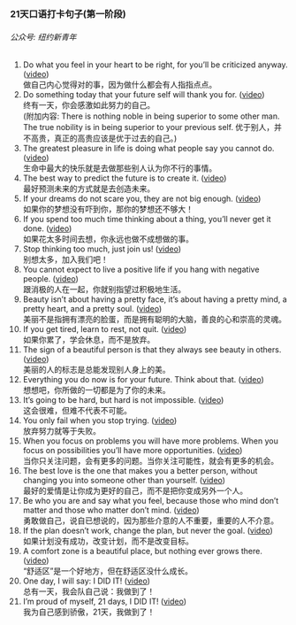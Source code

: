 ### 21天口语打卡句子(第一阶段)
###### 公众号: 纽约新青年
1. Do what you feel in your heart to be right, for you’ll be criticized anyway. ([video](https://mp.weixin.qq.com/s?__biz=MjM5MjAzMzM4MA==&mid=503634287&idx=1&sn=7a10846b40dcbb8e250604aaa3667a4e))  
做自己内心觉得对的事，因为做什么都会有人指指点点。
2.	Do something today that your future self will thank you for. ([video](https://mp.weixin.qq.com/s?__biz=MjM5MjAzMzM4MA==&mid=503634378&idx=1&sn=d15f0667668e106c38aaa7149496392d))  
终有一天，你会感激如此努力的自己。  
(附加内容: There is nothing noble in being superior to some other man. The true nobility is in being superior to your previous self. 优于别人，并不高贵，真正的高贵应该是优于过去的自己。)
3.	The greatest pleasure in life is doing what people say you cannot do. ([video](https://mp.weixin.qq.com/s?__biz=MjM5MjAzMzM4MA==&mid=503634439&idx=1&sn=b02ed72b38d61a0b70fba959feb1a9a2))  
生命中最大的快乐就是去做那些别人认为你不行的事情。
4. The best way to predict the future is to create it. ([video](https://mp.weixin.qq.com/s?__biz=MjM5MjAzMzM4MA==&mid=503634463&idx=1&sn=e505e75b229b68d256550b4e39d1dbd7))  
最好预测未来的方式就是去创造未来。
5.	If your dreams do not scare you, they are not big enough. ([video](https://mp.weixin.qq.com/s?__biz=MjM5MjAzMzM4MA==&mid=503634537&idx=1&sn=cadf3094bc61ea79c4a8c8a778fa05d7))  
如果你的梦想没有吓到你，那你的梦想还不够大！
6.	If you spend too much time thinking about a thing, you’ll never get it done. ([video](https://mp.weixin.qq.com/s?__biz=MjM5MjAzMzM4MA==&mid=503634583&idx=1&sn=338d1b3110339ac13ea5c2015fc9c175))  
如果花太多时间去想，你永远也做不成想做的事。
7.	Stop thinking too much, just join us! ([video](https://mp.weixin.qq.com/s?__biz=MjM5MjAzMzM4MA==&mid=503634595&idx=1&sn=47f97c31f387d171cfaabff214025f80))  
别想太多，加入我们吧！
8.	You cannot expect to live a positive life if you hang with negative people. ([video](https://mp.weixin.qq.com/s?__biz=MjM5MjAzMzM4MA==&mid=503634623&idx=1&sn=544708dcb686084c7d5730016ebd2cf9))  
跟消极的人在一起，你就别指望过积极地生活。
9.	Beauty isn’t about having a pretty face, it’s about having a pretty mind, a pretty heart, and a pretty soul. ([video](https://mp.weixin.qq.com/s?__biz=MjM5MjAzMzM4MA==&mid=503634700&idx=1&sn=3189f9a150d89f79c5f28f23ba43f9c8))  
美丽不是指拥有漂亮的脸蛋，而是拥有聪明的大脑，善良的心和崇高的灵魂。
10.	If you get tired, learn to rest, not quit. ([video](https://mp.weixin.qq.com/s?__biz=MjM5MjAzMzM4MA==&mid=503634752&idx=1&sn=3f496f3a0a6ccdf2734853da941cbf74))  
如果你累了，学会休息，而不是放弃。
11.	The sign of a beautiful person is that they always see beauty in others. ([video](https://mp.weixin.qq.com/s?__biz=MjM5MjAzMzM4MA==&mid=503634794&idx=1&sn=b18e7f0fdb4bdc39263f9167fac51719))  
美丽的人的标志是总能发现别人身上的美。
12.	Everything you do now is for your future. Think about that. ([video](https://mp.weixin.qq.com/s?__biz=MjM5MjAzMzM4MA==&mid=503634830&idx=1&sn=31ada711433ba76854ccec14a9b34675))  
想想吧，你所做的一切都是为了你的未来。
13.	It’s going to be hard, but hard is not impossible. ([video](https://mp.weixin.qq.com/s?__biz=MjM5MjAzMzM4MA==&mid=503634856&idx=1&sn=8ed04ff4883b22257ecd760caaefae1b))  
这会很难，但难不代表不可能。
14.	You only fail when you stop trying. ([video](https://mp.weixin.qq.com/s?__biz=MjM5MjAzMzM4MA==&mid=503634890&idx=1&sn=a6e9dc16082d6514912ff805236084fb))  
放弃努力就等于失败。
15.	When you focus on problems you will have more problems. When you focus on possibilities you’ll have more opportunities. ([video](https://mp.weixin.qq.com/s?__biz=MjM5MjAzMzM4MA==&mid=503634915&idx=1&sn=3a9a1d7eb8ce3e968545eb3c9fab4f52))  
当你只关注问题，会有更多的问题。当你关注可能性，就会有更多的机会。
16.	The best love is the one that makes you a better person, without changing you into someone other than yourself. ([video](https://mp.weixin.qq.com/s?__biz=MjM5MjAzMzM4MA==&mid=503634956&idx=1&sn=22d54691c8008edb33d587b48bcd0726))  
最好的爱情是让你成为更好的自己，而不是把你变成另外一个人。
17.	Be who you are and say what you feel, because those who mind don’t matter and those who matter don’t mind. ([video](https://mp.weixin.qq.com/s?__biz=MjM5MjAzMzM4MA==&mid=503634983&idx=1&sn=448352d103ac4b889e7f1516ac590e42))  
勇敢做自己，说自已想说的，因为那些介意的人不重要，重要的人不介意。
18.	If the plan doesn’t work, change the plan, but never the goal. ([video](https://mp.weixin.qq.com/s?__biz=MjM5MjAzMzM4MA==&mid=503635003&idx=1&sn=34a0f02af40ec7d7bd645d7c2c4e186f))  
如果计划没有成功，改变计划，而不是改变目标。
19.	A comfort zone is a beautiful place, but nothing ever grows there. ([video](https://mp.weixin.qq.com/s?__biz=MjM5MjAzMzM4MA==&mid=503635031&idx=1&sn=487606457689f1d73395adb90991c881))  
“舒适区”是一个好地方，但在舒适区没什么成长。
20.	One day, I will say: I DID IT! ([video](https://mp.weixin.qq.com/s?__biz=MjM5MjAzMzM4MA==&mid=503635062&idx=1&sn=6f99479010a334ab5609c52c46e73f6e))  
总有一天，我会队自己说：我做到了！
21.	I’m proud of myself, 21 days, I DID IT! ([video](https://mp.weixin.qq.com/s?__biz=MjM5MjAzMzM4MA==&mid=503635089&idx=1&sn=7772a61705dc4c049ca89ddced13eda1))  
我为自己感到骄傲，21天，我做到了！
